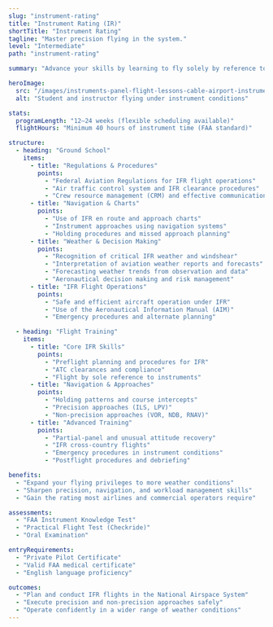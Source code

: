 ```yaml
---
slug: "instrument-rating"
title: "Instrument Rating (IR)"
shortTitle: "Instrument Rating"
tagline: "Master precision flying in the system."
level: "Intermediate"
path: "instrument-rating"

summary: "Advance your skills by learning to fly solely by reference to instruments. Gain the confidence to operate safely in clouds, low visibility, and controlled airspace under IFR procedures."

heroImage:
  src: "/images/instruments-panel-flight-lessons-cable-airport-instrument-rating.webp"
  alt: "Student and instructor flying under instrument conditions"

stats:
  programLength: "12–24 weeks (flexible scheduling available)"
  flightHours: "Minimum 40 hours of instrument time (FAA standard)"

structure:
  - heading: "Ground School"
    items:
      - title: "Regulations & Procedures"
        points:
          - "Federal Aviation Regulations for IFR flight operations"
          - "Air traffic control system and IFR clearance procedures"
          - "Crew resource management (CRM) and effective communication"
      - title: "Navigation & Charts"
        points:
          - "Use of IFR en route and approach charts"
          - "Instrument approaches using navigation systems"
          - "Holding procedures and missed approach planning"
      - title: "Weather & Decision Making"
        points:
          - "Recognition of critical IFR weather and windshear"
          - "Interpretation of aviation weather reports and forecasts"
          - "Forecasting weather trends from observation and data"
          - "Aeronautical decision making and risk management"
      - title: "IFR Flight Operations"
        points:
          - "Safe and efficient aircraft operation under IFR"
          - "Use of the Aeronautical Information Manual (AIM)"
          - "Emergency procedures and alternate planning"

  - heading: "Flight Training"
    items:
      - title: "Core IFR Skills"
        points:
          - "Preflight planning and procedures for IFR"
          - "ATC clearances and compliance"
          - "Flight by sole reference to instruments"
      - title: "Navigation & Approaches"
        points:
          - "Holding patterns and course intercepts"
          - "Precision approaches (ILS, LPV)"
          - "Non-precision approaches (VOR, NDB, RNAV)"
      - title: "Advanced Training"
        points:
          - "Partial-panel and unusual attitude recovery"
          - "IFR cross-country flights"
          - "Emergency procedures in instrument conditions"
          - "Postflight procedures and debriefing"

benefits:
  - "Expand your flying privileges to more weather conditions"
  - "Sharpen precision, navigation, and workload management skills"
  - "Gain the rating most airlines and commercial operators require"

assessments:
  - "FAA Instrument Knowledge Test"
  - "Practical Flight Test (Checkride)"
  - "Oral Examination"

entryRequirements:
  - "Private Pilot Certificate"
  - "Valid FAA medical certificate"
  - "English language proficiency"

outcomes:
  - "Plan and conduct IFR flights in the National Airspace System"
  - "Execute precision and non-precision approaches safely"
  - "Operate confidently in a wider range of weather conditions"
---
```

